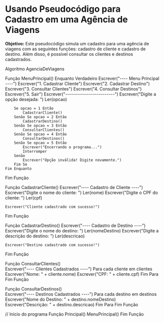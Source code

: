 # Usando Pseudocódigo para Cadastro em uma Agência de Viagens

**Objetivo:** Este pseudocódigo simula um cadastro para uma agência de viagens com as seguintes funções: cadastro de cliente e cadastro de destino. Além disso, é possível consultar os clientes e destinos cadastrados.

Algoritmo AgenciaDeViagens

Função MenuPrincipal()
    Enquanto Verdadeiro
        Escrever("---- Menu Principal ----")
        Escrever("1. Cadastrar Cliente")
        Escrever("2. Cadastrar Destino")
        Escrever("3. Consultar Clientes")
        Escrever("4. Consultar Destinos")
        Escrever("5. Sair")
        Escrever("-------------------------")
        Escrever("Digite a opção desejada: ")
        Ler(opcao)
        
        Se opcao = 1 Então
            CadastrarCliente()
        Senão Se opcao = 2 Então
            CadastrarDestino()
        Senão Se opcao = 3 Então
            ConsultarClientes()
        Senão Se opcao = 4 Então
            ConsultarDestinos()
        Senão Se opcao = 5 Então
            Escrever("Encerrando o programa...")
            Interromper
        Senão
            Escrever("Opção inválida! Digite novamente.")
        Fim Se
    Fim Enquanto
Fim Função

Função CadastrarCliente()
    Escrever("---- Cadastro de Cliente ----")
    Escrever("Digite o nome do cliente: ")
    Ler(nome)
    Escrever("Digite o CPF do cliente: ")
    Ler(cpf)    
   
    Escrever("Cliente cadastrado com sucesso!")
Fim Função

Função CadastrarDestino()
    Escrever("---- Cadastro de Destino ----")
    Escrever("Digite o nome do destino: ")
    Ler(nomeDestino)
    Escrever("Digite a descrição do destino: ")
    Ler(descricao)
    
    Escrever("Destino cadastrado com sucesso!")
Fim Função

Função ConsultarClientes()   
    Escrever("---- Clientes Cadastrados ----")
    Para cada cliente em clientes
        Escrever("Nome: " + cliente.nome)
        Escrever("CPF: " + cliente.cpf)
    Fim Para
Fim Função

Função ConsultarDestinos()   
    Escrever("---- Destinos Cadastrados ----")
    Para cada destino em destinos
        Escrever("Nome do Destino: " + destino.nomeDestino)
        Escrever("Descrição: " + destino.descricao)
    Fim Para
Fim Função

// Início do programa
Função Principal()
    MenuPrincipal()
Fim Função

